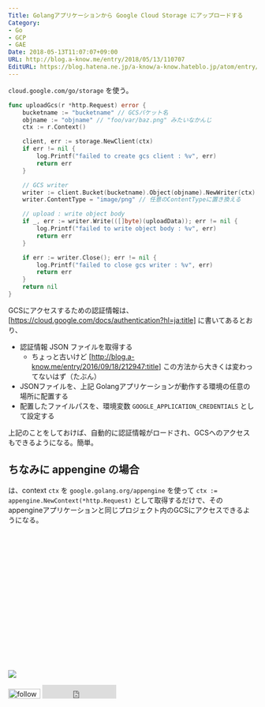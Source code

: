 ```yaml
---
Title: Golangアプリケーションから Google Cloud Storage にアップロードする
Category:
- Go
- GCP
- GAE
Date: 2018-05-13T11:07:07+09:00
URL: http://blog.a-know.me/entry/2018/05/13/110707
EditURL: https://blog.hatena.ne.jp/a-know/a-know.hateblo.jp/atom/entry/17391345971644016302
---
```


`cloud.google.com/go/storage` を使う。

```go
func uploadGcs(r *http.Request) error {
	bucketname := "bucketname" // GCSバケット名
	objname := "objname" // "foo/var/baz.png" みたいなかんじ
    ctx := r.Context()

	client, err := storage.NewClient(ctx)
    if err != nil {
        log.Printf("failed to create gcs client : %v", err)
        return err
    }

	// GCS writer
	writer := client.Bucket(bucketname).Object(objname).NewWriter(ctx)
	writer.ContentType = "image/png" // 任意のContentTypeに置き換える

	// upload : write object body
	if _, err := writer.Write(([]byte)(uploadData)); err != nil {
        log.Printf("failed to write object body : %v", err)
        return err
	}

	if err := writer.Close(); err != nil {
        log.Printf("failed to close gcs writer : %v", err)
        return err
	}
	return nil
}
```

GCSにアクセスするための認証情報は、[https://cloud.google.com/docs/authentication?hl=ja:title] に書いてあるとおり、

- 認証情報 JSON ファイルを取得する
    - ちょっと古いけど [http://blog.a-know.me/entry/2016/09/18/212947:title] この方法から大きくは変わってないはず（たぶん）
- JSONファイルを、上記 Golangアプリケーションが動作する環境の任意の場所に配置する
- 配置したファイルパスを、環境変数 `GOOGLE_APPLICATION_CREDENTIALS` として設定する


上記のことをしておけば、自動的に認証情報がロードされ、GCSへのアクセスもできるようになる。簡単。


## ちなみに appengine の場合
は、context `ctx` を `google.golang.org/appengine` を使って `ctx := appengine.NewContext(*http.Request)` として取得するだけで、その appengineアプリケーションと同じプロジェクト内のGCSにアクセスできるようになる。

<div>
<br>
<script async src="//pagead2.googlesyndication.com/pagead/js/adsbygoogle.js"></script>
<!-- article-bottom2 -->
<ins class="adsbygoogle"
     style="display:inline-block;width:300px;height:250px"
     data-ad-client="ca-pub-3463034538369189"
     data-ad-slot="5274552934"></ins>
<script>
(adsbygoogle = window.adsbygoogle || []).push({});
</script>

<a href="http://bit.ly/grassgraph" target='blank' rel="nofollow"><img src="https://cdn-ak.f.st-hatena.com/images/fotolife/a/a-know/20170405/20170405220342.png"></a>
<br>
</div>

<div>
<a href='http://cloud.feedly.com/#subscription%2Ffeed%2Fhttp%3A%2F%2Fblog.a-know.me%2Ffeed'  target='blank'><img id='feedlyFollow' src='http://s3.feedly.com/img/follows/feedly-follow-rectangle-volume-small_2x.png' alt='follow us in feedly' width='65' height='20'></a>



<iframe src="http://blog.hatena.ne.jp/a-know/a-know.hateblo.jp/subscribe/iframe" allowtransparency="true" frameborder="0" scrolling="no" width="150" height="28"></iframe>
</div>
